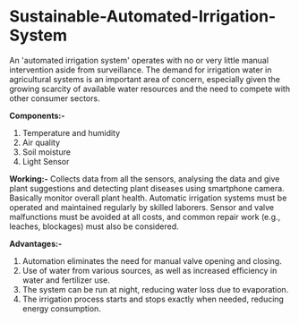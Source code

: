 # Sustainable-Automated-Irrigation-System
An 'automated irrigation system' operates with no or very little manual intervention aside from surveillance. The demand for irrigation water in agricultural systems is an important area of concern, especially given the growing scarcity of available water resources and the need to compete with other consumer sectors.

**Components:-** 
1. Temperature and humidity  
2. Air quality 
3. Soil moisture 
4. Light Sensor

**Working:-**
Collects data from all the sensors, analysing the data and give plant suggestions and detecting plant diseases using smartphone camera. Basically monitor overall plant health. Automatic irrigation systems must be operated and maintained regularly by skilled laborers. Sensor and valve malfunctions must be avoided at all costs, and common repair work (e.g., leaches, blockages) must also be considered.

**Advantages:-**

1. Automation eliminates the need for manual valve opening and closing.
2. Use of water from various sources, as well as increased efficiency in water and fertilizer use.
3. The system can be run at night, reducing water loss due to evaporation.
4. The irrigation process starts and stops exactly when needed, reducing energy consumption.


